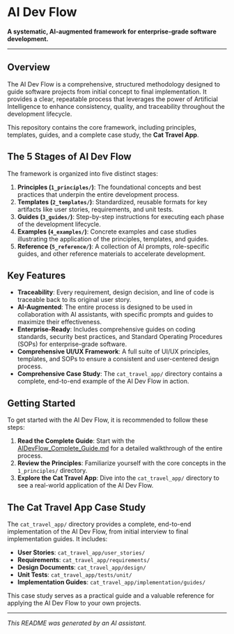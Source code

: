 # AI Dev Flow

**A systematic, AI-augmented framework for enterprise-grade software development.**

---

## Overview

The AI Dev Flow is a comprehensive, structured methodology designed to guide software projects from initial concept to final implementation. It provides a clear, repeatable process that leverages the power of Artificial Intelligence to enhance consistency, quality, and traceability throughout the development lifecycle.

This repository contains the core framework, including principles, templates, guides, and a complete case study, the **Cat Travel App**.

## The 5 Stages of AI Dev Flow

The framework is organized into five distinct stages:

1.  **Principles (`1_principles/`)**: The foundational concepts and best practices that underpin the entire development process.
2.  **Templates (`2_templates/`)**: Standardized, reusable formats for key artifacts like user stories, requirements, and unit tests.
3.  **Guides (`3_guides/`)**: Step-by-step instructions for executing each phase of the development lifecycle.
4.  **Examples (`4_examples/`)**: Concrete examples and case studies illustrating the application of the principles, templates, and guides.
5.  **Reference (`5_reference/`)**: A collection of AI prompts, role-specific guides, and other reference materials to accelerate development.

## Key Features

*   **Traceability**: Every requirement, design decision, and line of code is traceable back to its original user story.
*   **AI-Augmented**: The entire process is designed to be used in collaboration with AI assistants, with specific prompts and guides to maximize their effectiveness.
*   **Enterprise-Ready**: Includes comprehensive guides on coding standards, security best practices, and Standard Operating Procedures (SOPs) for enterprise-grade software.
*   **Comprehensive UI/UX Framework**: A full suite of UI/UX principles, templates, and SOPs to ensure a consistent and user-centered design process.
*   **Comprehensive Case Study**: The `cat_travel_app/` directory contains a complete, end-to-end example of the AI Dev Flow in action.

## Getting Started

To get started with the AI Dev Flow, it is recommended to follow these steps:

1.  **Read the Complete Guide**: Start with the [AIDevFlow_Complete_Guide.md](AIDevFlow_Complete_Guide.md) for a detailed walkthrough of the entire process.
2.  **Review the Principles**: Familiarize yourself with the core concepts in the `1_principles/` directory.
3.  **Explore the Cat Travel App**: Dive into the `cat_travel_app/` directory to see a real-world application of the AI Dev Flow.

## The Cat Travel App Case Study

The `cat_travel_app/` directory provides a complete, end-to-end implementation of the AI Dev Flow, from initial interview to final implementation guides. It includes:

*   **User Stories**: `cat_travel_app/user_stories/`
*   **Requirements**: `cat_travel_app/requirements/`
*   **Design Documents**: `cat_travel_app/design/`
*   **Unit Tests**: `cat_travel_app/tests/unit/`
*   **Implementation Guides**: `cat_travel_app/implementation/guides/`

This case study serves as a practical guide and a valuable reference for applying the AI Dev Flow to your own projects.

---

*This README was generated by an AI assistant.*